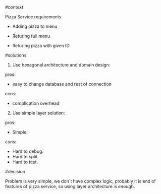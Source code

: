 #context 

Pizza Service requirements

- Adding pizza to menu

- Returing full menu

- Returing pizza with given ID


#solutions

1) Use hexagonal architecture and domain design:

pros: 
- easy to change database and rest of connection
    
    
cons: 
- complication overhead
    
    
    
2) Use simple layer solution:

pros: 
- Simple.


cons:    
- Hard to debug. 
- Hard to split.
- Hard to test. 
    
#decision

Problem is very simple, we don`t have complex logic, probably it is end of features of pizza service,
 so using layer architecture is enough. 
